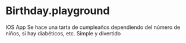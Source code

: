 # Birthday.playground
IOS App Se hace una tarta de cumpleaños dependiendo del número de niños, si hay diabéticos, etc. Simple y divertido

